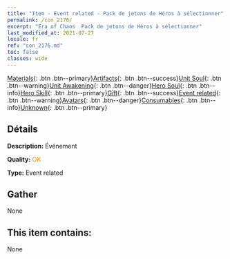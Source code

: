 ```yaml
---
title: "Item - Event related - Pack de jetons de Héros à sélectionner"
permalink: /con_2176/
excerpt: "Era of Chaos  Pack de jetons de Héros à sélectionner"
last_modified_at: 2021-07-27
locale: fr
ref: "con_2176.md"
toc: false
classes: wide
---
```

 [Materials](/ItemsFR/){: .btn .btn--primary}[Artifacts](/ItemsFR/Artifacts/){: .btn .btn--success}[Unit Soul](/ItemsFR/UnitSoul/){: .btn .btn--warning}[Unit Awakening](/ItemsFR/UnitAwakening/){: .btn .btn--danger}[Hero Soul](/ItemsFR/HeroSoul/){: .btn .btn--info}[Hero Skill](/ItemsFR/HeroSkill/){: .btn .btn--primary}[Gift](/ItemsFR/Gift/){: .btn .btn--success}[Event related](/ItemsFR/Events/){: .btn .btn--warning}[Avatars](/ItemsFR/Avatars/){: .btn .btn--danger}[Consumables](/ItemsFR/Consumables/){: .btn .btn--info}[Unknown](/ItemsFR/Unknown/){: .btn .btn--primary}

## Détails
 **Description:** Événement

 **Quality:** <span style="color: #FF8C00">OK</span>

 **Type:** Event related

## Gather

  None

## This item contains:

  None

